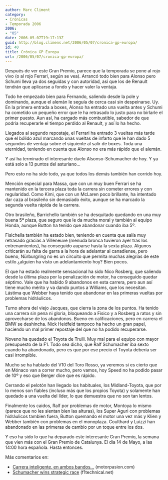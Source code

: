 ```yaml
---
author: Marc Climent
category:
- Crónicas
- Temporada 2006
2006:
- "05"
date: 2006-05-07T19:17:13Z
guid: http://blog.climens.net/2006/05/07/cronica-gp-europa/
id: 40
title: Crónica GP Europa
url: /2006/05/07/cronica-gp-europa/
---
```


Después de ver este Gran Premio, parece que la temporada se pone al rojo vivo (o al rojo Ferrari, según se vea). Arrancó todo bien para Alonso pero Schumi lleva ya dos seguidas y con autoridad, así que los de Renault tendrán que aplicarse a fondo y hacer valer la ventaja.

Todo he empezado bien para Fernando, saliendo desde la pole y dominando, aunque el alemán le seguía de cerca casi sin despeinarse. Uy. En la primera entrada a boxes, Alonso ha entrado una vuelta antes y Schumi ha cometido un pequeño error que le ha retrasado lo justo para no birlarle el primer puesto. Aun así, ha cargado más combustible, sabedor de que podría recuperarle el tiempo perdido al Renault, y así lo ha hecho.

Llegados al segundo repostaje, el Ferrari ha entrado 3 vueltas más tarde que el bólido azul marcando unas vueltas de infarto que le han dado 5 segundos de ventaja sobre el siguiente al salir de boxes. Toda una eternidad, teniendo en cuenta que Alonso no era más rápido que el alemán.

Y así ha terminado el interesante duelo Alsonso-Schumacher de hoy. Y ya está solo a 13 puntos del asturiano&#8230;

<!--more-->

Pero esto no ha sido todo, ya que todos los demás también han corrido hoy.

Mención especial para Massa, que con un muy buen Ferrari se ha mantenido en la tercera plaza toda la carrera sin cometer errores y con regularidad. Como Kimi, que con un McLaren poco brillante, ha intentado dar caza al brasileño sin demasiado éxito, aunque se ha marcado la segunda vuelta rápida de la carrera.

Otro brasileño, Barrichello también se ha desquitado quedando en una muy buena 5ª plaza, que seguro que le da mucha moral y también al equipo Honda, aunque Button ha tenido que abandonar cuando iba 5º.

Fisichella también ha estado bien, teniendo en cuenta que salía muy retrasado gracias a Villeneuve (menuda bronca tuvieron ayer tras los entrenamientos), ha conseguido auparse hasta la sexta plaza. Algunos criticarán su falta de garra a la hora de adelantar al canadiense, pero bueno, Nürburgring no es un circuito que permita muchas alegrías de este estilo ¿alguien ha visto un adelantamiento hoy? Bien pocos.

El que ha estado realmente sensacional ha sido Nico Rosberg, que saliendo desde la última plaza por la penalización de motor, ha conseguido quedar séptimo. Vale que ha habido 9 abandonos en esta carrera, pero aun así tiene mucho mérito y va dando puntos a Williams, que los necesitan. Lástima que Webber haya tenido que abandonar en las primeras vueltas por problemas hidráulicos.

Turno ahora del viejo Jacques, que cierra la zona de los puntos. Ha tenido una carrera sin pena ni gloria, bloqueando a Fisico y a Rosberg a ratos y sin aprovecharse de los abandonos. Bueno en calificaciones, pero en carrera el BMW se deshincha. Nick Heidfeld tampoco ha hecho un gran papel, haciendo un mal primer repostaje del que no ha podido recuperarse.
  
Noveno ha quedado el Toyota de Trulli. Muy mal para el equipo con mayor presupuesto de la F1. Todo sea dicho, que Ralf Schumacher iba sexto cuando ha abandonado, pero es que por ese precio el Toyota debería ser casi irrompible.

Mucho se ha hablado del V10 del Toro Rosso, ya veremos si es cierto que en Mónaco van a correr mucho, pero vamos, hoy Speed no ha podido pasar de 10º y eso que Berger dice que es rápido.

Cerrando el pelotón han llegado los habituales, los Midland-Toyota, que por lo menos son fiables (incluso más que los propios Toyota) y solamente han quedado a una vuelta del líder, lo que demuestra que no son tan lentos.

Finalmente los caidos, Ralf por problemas de motor, Montoya lo mismo (parece que no les sientan bien las alturas), los Super Aguri con problemas hidráulicos tambien fuera, Button quemando el motor una vez más y Klien y Webber también con problemas en el monoplaza. Coulthard y Luizzi han abandonado en las primeras de cambio por un toque entre los dos.

Y eso ha sido lo que ha deparado este interesante Gran Premio, la semana que vien más con el Gran Premio de Catalunya. El dia 14 de Mayo, a las 14:00 hora española. Hasta entonces.

Más comentarios en:

  * <a target="_blank" href="http://www.motorpasion.com/formula1/carrera-inteligente-en-ambos-bandos">Carrera inteligente, en ambos bandos&#8230;</a> (motorpasion.com)
  * <a target="_blank" href="http://www.f1technical.net/news/2828">Schumacher wins strategic race</a> (f1technical.net)